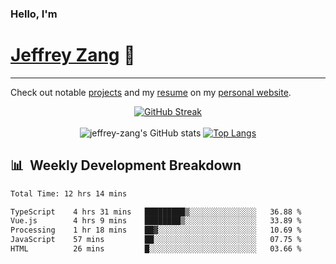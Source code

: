
### Hello, I'm 
# [Jeffrey Zang](https://www.linkedin.com/in/jeffreyzang/) 🦀

---

Check out notable [projects](https://jeffz.dev/projects) and my [resume](https://jeffz.dev/resume) on my [personal website](https://jeffz.dev/).

<div align = 'center'>

[![GitHub Streak](https://github-readme-streak-stats.herokuapp.com/?user=jeffrey-zang&theme=tokyonight)](https://git.io/streak-stats)
<br></br>
![jeffrey-zang's GitHub stats](https://github-readme-stats.vercel.app/api?username=jeffrey-zang&show_icons=true&theme=tokyonight&hide_rank=true&hide=stars) 
[![Top Langs](https://github-readme-stats.vercel.app/api/top-langs/?username=jeffrey-zang&hide=ShaderLab,HLSL&layout=compact&theme=tokyonight)](https://github.com/anuraghazra/github-readme-stats)

</div>

## 📊 &nbsp;Weekly Development Breakdown
<!--START_SECTION:waka-->

```txt
Total Time: 12 hrs 14 mins

TypeScript    4 hrs 31 mins   █████████▒░░░░░░░░░░░░░░░   36.88 %
Vue.js        4 hrs 9 mins    ████████▒░░░░░░░░░░░░░░░░   33.89 %
Processing    1 hr 18 mins    ██▓░░░░░░░░░░░░░░░░░░░░░░   10.69 %
JavaScript    57 mins         ██░░░░░░░░░░░░░░░░░░░░░░░   07.75 %
HTML          26 mins         █░░░░░░░░░░░░░░░░░░░░░░░░   03.66 %
```

<!--END_SECTION:waka-->

